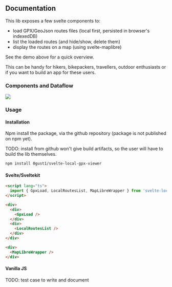 ## Documentation

This lib exposes a few svelte components to: 

- load GPX/GeoJson routes files (local first, persisted in browser's indexedDB)
- list the loaded routes (and hide/show, delete them)
- display the routes on a map (using svelte-maplibre)

See the demo above for a quick overview.

This can be handy for hikers, bikepackers, travellers, outdoor enthusiasts or if you want to build an app for these users.

### Components and Dataflow

<img src="dataflow.excalidraw.svg">

### Usage

#### Installation

Npm install the package, via the github repository (package is not published on npm yet).

TODO: install from github won't give build artifacts, so the user will have to build the lib themselves.

```bash
npm install 0gust1/svelte-local-gpx-viewer
```

#### Svelte/Sveltekit

```html
<script lang="ts">
  import { GpxLoad, LocalRoutesList, MapLibreWrapper } from 'svelte-local-gpx-viewer';
</script>

<div>
  <div>
    <GpxLoad />
  </div>
  <div>
    <LocalRoutesList />
  </div>
</div>

<div>
  <MapLibreWrapper />
</div>
```

#### Vanilla JS

TODO: test case to write and document

